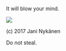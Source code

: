 It will blow your mind.

![](https://files.64digits.com/Jani_Nykanen/soft_rend_5_optim.gif)

(c) 2017 Jani Nykänen

Do not steal.

